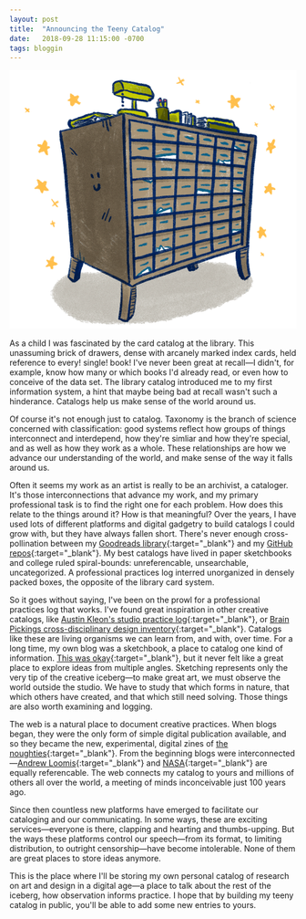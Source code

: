 ```yaml
---
layout: post
title:  "Announcing the Teeny Catalog"
date:   2018-09-28 11:15:00 -0700
tags: bloggin
---
```


![catalog](/assets/postImages/0921-catalog2.gif)

As a child I was fascinated by the card catalog at the library. This unassuming brick of drawers, dense with arcanely marked index cards, held reference to every! single! book! I've never been great at recall—I didn't, for example, know how many or which books I'd already read, or even how to conceive of the data set. The library catalog introduced me to my first information system, a hint that maybe being bad at recall wasn't such a hinderance. Catalogs help us make sense of the world around us. 

Of course it's not enough just to catalog. Taxonomy is the branch of science concerned with classification: good systems reflect how groups of things interconnect and interdepend, how they're simliar and how they're special, and as well as how they work as a whole. These relationships are how we advance our understanding of the world, and make sense of the way it falls around us. 

Often it seems my work as an artist is really to be an archivist, a cataloger. It's those interconnections that advance my work, and my primary professional task is to find the right one for each problem. How does this relate to the things around it? How is that meaningful? Over the years, I have used lots of different platforms and digital gadgetry to build catalogs I could grow with, but they have always fallen short. There's never enough cross-pollination between my [Goodreads library](https://www.goodreads.com/user/show/1398297-joycer){:target="_blank"} and my [GitHub repos](https://github.com/teenyrobots){:target="_blank"}. My best catalogs have lived in paper sketchbooks and college ruled spiral-bounds: unreferencable, unsearchable, uncategorized. A professional practices log interred unorganized in densely packed boxes, the opposite of the library card system.

So it goes without saying, I've been on the prowl for a professional practices log that works. I've found great inspiration in other creative catalogs, like [Austin Kleon's studio practice log](https://austinkleon.com/){:target="_blank"}, or [Brain Pickings cross-disciplinary design inventory](https://www.brainpickings.org/){:target="_blank"}. Catalogs like these are living organisms we can learn from, and with, over time. For a long time, my own blog was a sketchbook, a place to catalog one kind of information. [This was okay](http://teenyrobots.tumblr.com){:target="_blank"}, but it never felt like a great place to explore ideas from multiple angles. Sketching represents only the very tip of the creative iceberg—to make great art, we must observe the world outside the studio. We have to study that which forms in nature, that which others have created, and that which still need solving. Those things are also worth examining and logging.

The web is a natural place to document creative practices. When blogs began, they were the only form of simple digital publication available, and so they became the new, experimental, digital zines of [the noughties](https://en.wiktionary.org/wiki/noughties){:target="_blank"}. From the beginning blogs were interconnected—[Andrew Loomis](https://en.wikipedia.org/wiki/Andrew_Loomis){:target="_blank"} and [NASA](https://www.nasa.gov/){:target="_blank"} are equally referencable. The web connects my catalog to yours and millions of others all over the world, a meeting of minds inconceivable just 100 years ago. 

Since then countless new platforms have emerged to facilitate our cataloging and our communicating. In some ways, these are exciting services—everyone is there, clapping and hearting and thumbs-upping. But the ways these platforms control our speech—from its format, to limiting distribution, to outright censorship—have become intolerable. None of them are great places to store ideas anymore.

This is the place where I'll be storing my own personal catalog of research on art and design in a digital age—a place to talk about the rest of the iceberg, how observation informs practice. I hope that by building my teeny catalog in public, you'll be able to add some new entries to yours.